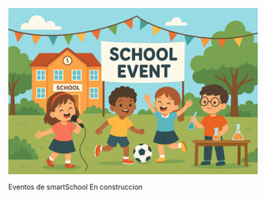 ![Evento escolar](./Evento%20escolar%20al%20aire%20libre.png)

Eventos de smartSchool 
                                                                En construccion
